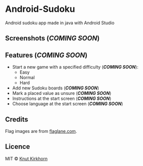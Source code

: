 # Android-Sudoku
Android sudoku app made in java with Android Studio

## Screenshots (***COMING SOON***)
## Features (***COMING SOON***)
  - Start a new game with a specified difficulty (***COMING SOON***):
    * Easy
    * Normal
    * Hard
  - Add new Sudoku boards (***COMING SOON***)
  - Mark a placed value as unsure (***COMING SOON***)
  - Instructions at the start screen (***COMING SOON***)
  - Choose language at the start screen (***COMING SOON***)

## Credits
Flag images are from [flaglane.com](http://flaglane.com/).

## Licence
MIT © [Knut Kirkhorn](LICENSE)
